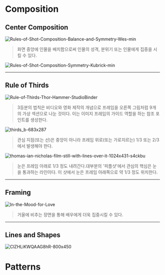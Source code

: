 Composition
=============
Center Composition
-------------------
![Rules-of-Shot-Composition-Balance-and-Symmetry-Wes-min](https://user-images.githubusercontent.com/71237760/95669971-e8113400-0bc0-11eb-8946-124e98e6f90e.jpg)

> 화면 중앙에 인물을 배치함으로써 인물의 성격, 분위기 또는 인물에게 집중을 시킬 수 있다.

![Rules-of-Shot-Composition-Symmetry-Kubrick-min](https://user-images.githubusercontent.com/71237760/95669950-d0d24680-0bc0-11eb-9f18-9d63db1a6da7.jpg)



***
Rule of Thirds
---------------------
![Rule-of-Thirds-Thor-Hammer-StudioBinder](https://user-images.githubusercontent.com/71237760/95668895-c27e2d80-0bb4-11eb-8d4e-65dd86d67dc6.jpg)

> 3등분의 법칙은 비디오와 영화 제작의 개념으로 프레임을 오른쪽 그림처럼 9개의 가상 섹션으로 나눈 것이다. 이는 이미지 프레임의 가이드 역할을 하는 참조 포인트를 생성한다.

![thirds_b-683x287](https://user-images.githubusercontent.com/71237760/95668880-906ccb80-0bb4-11eb-89b6-12d1afaedff1.jpg)

> 관심 지점(또는 선)은 중앙이 아니라 프레임 위로(또는 가로지르는) 1/3 또는 2/3에서 발생해야 한다. 

![thomas-ian-nicholas-film-still-with-lines-over-it-1024x431-s4ckbu](https://user-images.githubusercontent.com/71237760/95668859-48e63f80-0bb4-11eb-8d16-10f445fb1797.jpg)

> 눈은 프레임 아래로 1/3 정도 내려간다.대부분의 '피플샷'에서 관심의 핵심은 눈을 통과하는 라인이다. 이 샷에서 눈은 프레임 아래쪽으로 약 1/3 정도 위치한다.
***
Framing
---------

![In-the-Mood-for-Love](https://user-images.githubusercontent.com/71237760/95669825-b51a7080-0bbf-11eb-83bd-c90b2cc9cb42.jpg)

> 거울에 비추는 장면을 통해 배우에게 더욱 집중시킬 수 있다.
***
Lines and Shapes
----------------

![ClZHLiKWQAAG8hR-800x450](https://user-images.githubusercontent.com/71237760/95669918-6faa7300-0bc0-11eb-86dc-444c49f1b46f.jpg)

> 

Patterns
================
